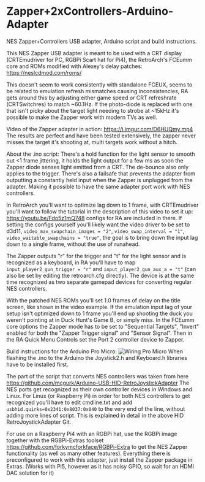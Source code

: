 # Zapper+2xControllers-Arduino-Adapter
NES Zapper+Controllers USB adapter, Arduino script and build instructions.

This NES Zapper USB adapter is meant to be used with a CRT display (CRTEmudriver for PC, RGBPi Scart hat for Pi4), the RetroArch's FCEumm core and ROMs modified with Alexey's delay patches: https://neslcdmod.com/roms/

This doesn't seem to work consistently with standalone FCEUX, seems to be related to emulation refresh mismatches causing inconsistencies, RA gets around this by adjusting either game speed or CRT refreshrate (CRTSwitchres) to match ~60.1Hz. If the photo-diode is replaced with one that isn't picky about the target light needing to strobe at ~15kHz it's possible to make the Zapper work with modern TVs as well.

Video of the Zapper adapter in action: https://i.imgur.com/D6HUQmy.mp4
The results are perfect and have been tested extensively, the zapper never misses the target it's shooting at, multi targets work without a hitch.

About the .ino script:
There's a hold function for the light sensor to smooth out <1 frame jittering, it holds the light output for a few ms as soon the Zapper diode senses light emitted from a CRT. The de-bounce also only applies to the trigger. There's also a failsafe that prevents the adapter from outputting a constantly held input when the Zapper is unplugged from the adapter. Making it possible to have the same adapter port work with NES controllers.  

In RetroArch you'll want to optimize lag down to 1 frame, with CRTEmudriver you'll want to follow the tutorial in the description of this video to set it up: https://youtu.be/Fdo5z1mQ748
configs for RA are included in there. If setting the configs yourself you'll likely want the video driver to be set to d3d11, ```video_max_swapchain_images = "2"```, ```video_swap_interval = "1"```, ```video_waitable_swapchains = "true"```, the goal is to bring down the input lag down to a single frame, without the use of runahead.

The Zapper outputs "r" for the trigger and "t" for the light sensor and is recognized as a keyboard, in RA you'll have to map ```input_player2_gun_trigger = "r"``` and ```input_player2_gun_aux_a = "t"``` (can also be set by editing the retroarch.cfg directly).
The device is at the same time recognized as two separate gamepad devices for converting regular NES controllers.

With the patched NES ROMs you'll set 1.0 frames of delay on the title screen, like shown in the video example. If the emulation input lag of your setup isn't optimized down to 1 frame you'll end up shooting the duck you weren't pointing at in Duck Hunt's Game B, or simply miss.
In the FCEumm core options the Zapper mode has to be set to "Sequential Targets", "Invert" enabled for both the "Zapper Trigger signal" and "Sensor Signal". Then in the RA Quick Menu Controls set the Port 2 controller device to Zapper.

Build instructions for the Arduino Pro Micro: ![Wiring Pro Micro](https://github.com/riggles1/Zapper-Arduino/assets/28061895/2d115be7-c98b-47f6-8111-9f38a2a70c5d)
When flashing the .ino to the Arduino the Joystick2.h and Keyboard.h libraries have to be installed first.

The part of the script that converts NES controllers was taken from here https://github.com/mcgurk/Arduino-USB-HID-RetroJoystickAdapter
The NES ports get recognized as their own controller devices in Windows and Linux. For Linux (or Raspberry Pi) in order for both NES controllers to get
recognized you'll have to edit cmdline.txt and add ```usbhid.quirks=0x2341:0x8037:0x040``` to the very end of the line, without adding more lines of script.
This is explained in detail in the above HID RetroJoystickAdapter Git.

For use on a Raspberry Pi4 with an RGBPi hat, use the RGBPi image together with the RGBPi-Extras toolset https://github.com/forkymcforkface/RGBPi-Extra
to get the NES Zapper functionality (as well as many other features). Everything there is preconfigured to work with this adapter, just install the Zapper package in Extras. (Works with Pi5, however as it has noisy GPIO, so wait for an HDMI DAC solution for it)







